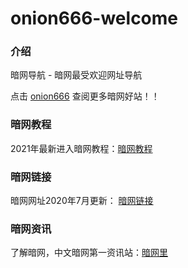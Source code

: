 # **onion666-welcome**

### **介绍**

暗网导航 - 暗网最受欢迎网址导航  
  
点击 [onion666](https://onion666.com/?c=8157630) 查阅更多暗网好站！！  

### **暗网教程**

2021年最新进入暗网教程：[暗网教程](./tutorials.md)


### **暗网链接**

暗网网址2020年7月更新： [暗网链接](./onion-links.md)


### **暗网资讯**

了解暗网，中文暗网第一资讯站：[暗网里](https://www.anwangli.com/)